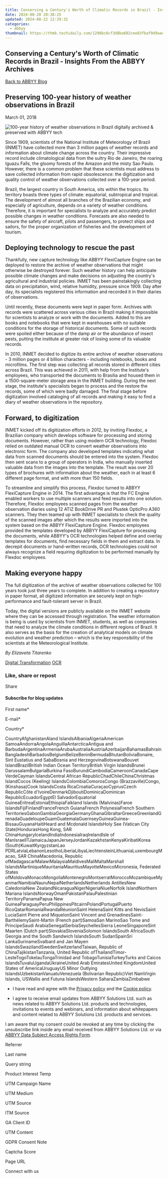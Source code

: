 ```yaml
---
title: Conserving a Century's Worth of Climatic Records in Brazil - Insights From the ABBYY Archives
date: 2024-08-20 20:38:25
updated: 2024-08-22 12:29:32
categories:
  - abbyy
thumbnail: https://thmb.techidaily.com/1296bc6cf3d8ba602cee83fbaf9d9aae0f41d750526e3d62954932be609de318.jpg
---
```


## Conserving a Century's Worth of Climatic Records in Brazil - Insights From the ABBYY Archives

[Back to ABBYY Blog](https://tools.techidaily.com/abbyy/products/)

## Preserving 100-year history of weather observations in Brazil

March 01, 2018

![100-year history of weather observations in Brazil digitally archived & preserved with ABBYY tech](https://static2.abbyy.com/abbyycommedia/25265/9041e_blog_934х400.png) 

Since 1909, scientists of the National Institute of Meteorology of Brazil (INMET) have collected more than 3 million pages of weather records and information about climate change across the country. Their impressive record include climatological data from the sultry Rio de Janeiro, the roaring Iguazu Falls, the gloomy forests of the Amazon and the misty Sao Paulo. However, there is a common problem that these scientists must address to save collected information from rapid obsolescence: the digitization and quality control of weather observations collected over a 100-year period.

Brazil, the largest country in South America, sits within the tropics. Its territory boasts three types of climate: equatorial, subtropical and tropical. The development of almost all branches of the Brazilian economy, and especially of agriculture, depends on a variety of weather conditions. Therefore, it is important for specialists to analyze and accurately predict possible changes in weather conditions. Forecasts are also needed to ensure the safety of aircraft, pilots and passengers, to protect ships and sailors, for the proper organization of fisheries and the development of tourism.

## Deploying technology to rescue the past

Thankfully, new capture technology like ABBYY FlexiCapture Engine can be deployed to restore the archive of weather observations that might otherwise be destroyed forever. Such weather history can help anticipate possible climate changes and make decisions on adjusting the country's agricultural and industrial policies. INMET has been painstakingly collecting data on precipitation, wind, relative humidity, pressure since 1909\. Day after day, its specialists registered this information and recorded it in their diaries of observations.

Until recently, these documents were kept in paper form. Archives with records were scattered across various cities in Brazil making it impossible for scientists to analyze or work with the documents. Added to this are books and notebooks that were kept in warehouses with no suitable conditions for the storage of historical documents. Some of such records were spoiled either because of the damp air or the abundance of insect pests, putting the institute at greater risk of losing some of its valuable records.

In 2010, INMET decided to digitize its entire archive of weather observations - 3 million pages or 4 billion characters - including notebooks, books and microfilms. The first step was collecting all records stored in different cities across Brazil. This was achieved in 2011, with help from the Institute's employees, who transported the documents to Brasilia and housed them in a 1500-square-meter storage area in the INMET building. During the next stage, the institute's specialists began to process and the restore the records, some of which were badly damaged. The final stage before digitization involved cataloging of all records and making it easy to find a diary of weather observations in the repository.

## Forward, to digitization

INMET kicked off its digitization efforts in 2012, by inviting Flexdoc, a Brazilian company which develops software for processing and storing documents. However, rather than using modern OCR technology, Flexdoc relied on outdated manual OCR to convert weather observations into electronic form. The company also developed templates indicating what data from scanned documents should be entered into the system. Flexdoc then sent scans to a group of operators in India, who manually inserted valuable data from the images into the template. The result was over 20 types of brochures with information about the weather, each in at least 6 different page format, and with more than 150 fields.

To streamline and simplify this process, Flexdoc turned to ABBYY FlexiCapture Engine in 2014\. The first advantage is that the FC Engine enabled workers to use multiple scanners and feed results into one solution. Therefore, Flexdoc employees scanned pages from the weather observation diaries using 12 ATIZ BookDrive PR and Plustek OpticPro A360 scanners. They then teamed up with INMET specialists to check the quality of the scanned images after which the results were imported into the system based on the ABBYY FlexiCapture Engine. Flexdoc employees provided the templates developed by ABBYY FlexiCapture for processing the documents, while ABBYY's OCR technologies helped define and overlay templates for documents, find necessary fields in them and extract data. In decrepit documents or hand-written records, OCR technologies could not always recognize a field requiring digitization to be performed manually by Flexdoc employees.

## Making everyone happy

The full digitization of the archive of weather observations collected for 100 years took just three years to complete. In addition to creating a repository in paper format, all digitized information are securely kept on high-performance and fault-tolerant server in Brazil.

Today, the digital versions are publicly available on the INMET website where they can be accessed through registration. The weather information is being is used by scientists from INMET, students, as well as companies that need to analyze the climate conditions in different regions of Brazil. It also serves as the basis for the creation of analytical models on climate evolution and weather prediction – which is the key responsibility of the scientists at the Meteorological Institute.

_By Elizaveta Titarenko_

[Digital Transformation](https://tools.techidaily.com/abbyy/products/) [OCR](https://tools.techidaily.com/abbyy/products/) 

### Like, share or repost

Share 

#### Subscribe for blog updates

First name\*

E-mail\*

Сountry\*

СountryAfghanistanAland IslandsAlbaniaAlgeriaAmerican SamoaAndorraAngolaAnguillaAntarcticaAntigua and BarbudaArgentinaArmeniaArubaAustraliaAustriaAzerbaijanBahamasBahrainBangladeshBarbadosBelgiumBelizeBeninBermudaBhutanBoliviaBonaire, Sint Eustatius and SabaBosnia and HerzegovinaBotswanaBouvet IslandBrazilBritish Indian Ocean TerritoryBritish Virgin IslandsBrunei DarussalamBulgariaBurkina FasoBurundiCambodiaCameroonCanadaCape VerdeCayman IslandsCentral African RepublicChadChileChinaChristmas IslandCocos (Keeling) IslandsColombiaComorosCongo (Brazzaville)Congo, (Kinshasa)Cook IslandsCosta RicaCroatiaCuraçaoCyprusCzech RepublicCôte d'IvoireDenmarkDjiboutiDominicaDominican RepublicEcuadorEgyptEl SalvadorEquatorial GuineaEritreaEstoniaEthiopiaFalkland Islands (Malvinas)Faroe IslandsFijiFinlandFranceFrench GuianaFrench PolynesiaFrench Southern TerritoriesGabonGambiaGeorgiaGermanyGhanaGibraltarGreeceGreenlandGrenadaGuadeloupeGuamGuatemalaGuernseyGuineaGuinea-BissauGuyanaHaitiHeard and Mcdonald IslandsHoly See (Vatican City State)HondurasHong Kong, SAR ChinaHungaryIcelandIndiaIndonesiaIraqIrelandIsle of ManIsraelITJamaicaJapanJerseyJordanKazakhstanKenyaKiribatiKorea (South)KuwaitKyrgyzstanLao PDRLatviaLebanonLesothoLiberiaLibyaLiechtensteinLithuaniaLuxembourgMacao, SAR ChinaMacedonia, Republic ofMadagascarMalawiMalaysiaMaldivesMaliMaltaMarshall IslandsMartiniqueMauritaniaMauritiusMayotteMexicoMicronesia, Federated States ofMoldovaMonacoMongoliaMontenegroMontserratMoroccoMozambiqueMyanmarNamibiaNauruNepalNetherlandsNetherlands AntillesNew CaledoniaNew ZealandNicaraguaNigerNigeriaNiueNorfolk IslandNorthern Mariana IslandsNorwayOmanPakistanPalauPalestinian TerritoryPanamaPapua New GuineaParaguayPeruPhilippinesPitcairnPolandPortugalPuerto RicoQatarRomaniaRwandaRéunionSaint HelenaSaint Kitts and NevisSaint LuciaSaint Pierre and MiquelonSaint Vincent and GrenadinesSaint-BarthélemySaint-Martin (French part)SamoaSan MarinoSao Tome and PrincipeSaudi ArabiaSenegalSerbiaSeychellesSierra LeoneSingaporeSint Maarten (Dutch part)SlovakiaSloveniaSolomon IslandsSouth AfricaSouth Georgia and the South Sandwich IslandsSouth SudanSpainSri LankaSurinameSvalbard and Jan Mayen IslandsSwazilandSwedenSwitzerlandTaiwan, Republic of ChinaTajikistanTanzania, United Republic ofThailandTimor-LesteTogoTokelauTongaTrinidad and TobagoTunisiaTurkeyTurks and Caicos IslandsTuvaluUgandaUkraineUnited Arab EmiratesUnited KingdomUnited States of AmericaUruguayUS Minor Outlying IslandsUzbekistanVanuatuVenezuela (Bolivarian Republic)Viet NamVirgin Islands, USWallis and Futuna IslandsWestern SaharaZambiaZimbabwe

* I have read and agree with the [Privacy policy](https://tools.techidaily.com/abbyy/products/) and the [Cookie policy](https://tools.techidaily.com/abbyy/products/).

* I agree to receive email updates from ABBYY Solutions Ltd. such as news related to ABBYY Solutions Ltd. products and technologies, invitations to events and webinars, and information about whitepapers and content related to ABBYY Solutions Ltd. products and services.  
    
I am aware that my consent could be revoked at any time by clicking the unsubscribe link inside any email received from ABBYY Solutions Ltd. or via [ABBYY Data Subject Access Rights Form](https://tools.techidaily.com/abbyy/products/).

Referrer

Last name

Query string

Product Interest Temp

UTM Campaign Name

UTM Medium

UTM Source

ITM Source

GA Client ID

UTM Content

GDPR Consent Note

Captcha Score

Page URL

Connect with us

<ins class="adsbygoogle"
     style="display:block"
     data-ad-format="autorelaxed"
     data-ad-client="ca-pub-7571918770474297"
     data-ad-slot="1223367746"></ins>



<ins class="adsbygoogle"
     style="display:block"
     data-ad-client="ca-pub-7571918770474297"
     data-ad-slot="8358498916"
     data-ad-format="auto"
     data-full-width-responsive="true"></ins>
